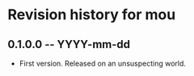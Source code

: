 # Revision history for mou

## 0.1.0.0 -- YYYY-mm-dd

* First version. Released on an unsuspecting world.
